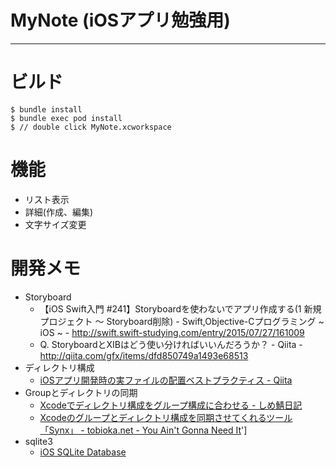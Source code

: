 # MyNote (iOSアプリ勉強用)
----

# ビルド

    $ bundle install
    $ bundle exec pod install
    $ // double click MyNote.xcworkspace

# 機能 
- リスト表示
- 詳細(作成、編集)
- 文字サイズ変更

# 開発メモ
- Storyboard
    - 【iOS Swift入門 #241】Storyboardを使わないでアプリ作成する(1 新規プロジェクト 〜 Storyboard削除) - Swift,Objective-Cプログラミング ~ iOS ~ - http://swift.swift-studying.com/entry/2015/07/27/161009
    - Q. StoryboardとXIBはどう使い分ければいいんだろうか？ - Qiita - http://qiita.com/gfx/items/dfd850749a1493e68513
- ディレクトリ構成
    - [iOSアプリ開発時の実ファイルの配置ベストプラクティス - Qiita](http://qiita.com/yimajo/items/6cffb5cd5a5dd659edb4)
- Groupとディレクトリの同期
    - [Xcodeでディレクトリ構成をグループ構成に合わせる - しめ鯖日記](http://llcc.hatenablog.com/entry/2015/08/28/235533)
    - [Xcodeのグループとディレクトリ構成を同期させてくれるツール「Synx」 - tobioka.net - You Ain't Gonna Need It](http://tobioka.net/1091)']
- sqlite3
    - [iOS SQLite Database](http://www.tutorialspoint.com/ios/ios_sqlite_database.htm)
